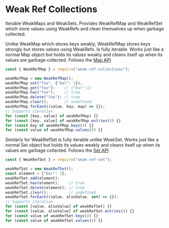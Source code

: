 # Weak Ref Collections
Iterable WeakMaps and WeakSets. Provides WeakRefMap and WeakRefSet which store values using WeakRefs and clean themselves up when garbage collected.

Unlike WeakMap which stores keys weakly, WeakRefMap stores keys strongly but stores values using WeakRefs. Is fully iterable. Works just like a normal Map object but holds its values weakly and cleans itself up when its values are garbage collected. Follows the [Map API](https://developer.mozilla.org/en-US/docs/Web/JavaScript/Reference/Global_Objects/Map)

```javascript
const { WeakRefMap } = require("weak-ref-collections");

weakRefMap = new WeakRefMap();
weakRefMap.set("foo", {"bar": 1});
weakRefMap.get("foo");    // {"bar":1}
weakRefMap.has("foo");    // true
weakRefMap.delete("foo"); // true
weakRefMap.clear();       // undefined
weakRefMap.forEach((value, key, map) => {});
// Supports iteration
for (const [key, value] of weakRefMap) {}
for (const [key, value] of weakRefMap.entries()) {}
for (const key of weakRefMap.keys()) {}
for (const value of weakRefMap.values()) {}
```

Similarly for WeakRefSet is fully iterable unlike WeakSet. Works just like a normal Set object but holds its values weakly and cleans itself up when its values are garbage collected. Follows the [Set API](https://developer.mozilla.org/en-US/docs/Web/JavaScript/Reference/Global_Objects/Set)
```javascript
const { WeakRefSet } = require("weak-ref-set");

weakRefSet = new WeakRefSet();
const element = {"bar": 1};
weakRefSet.add(element);
weakRefSet.has(element);    // true
weakRefSet.delete(element); // true
weakRefSet.clear();         // undefined
weakRefSet.forEach((value, alsoValue, set) => {});
// Supports iteration
for (const [value, alsoValue] of weakRefSet) {}
for (const [value, alsoValue] of weakRefSet.entries()) {}
for (const value of weakRefSet.keys()) {}
for (const value of weakRefSet.values()) {}
```